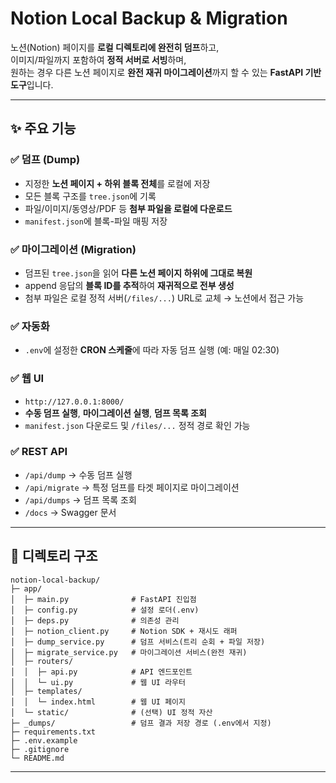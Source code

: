 # Notion Local Backup & Migration

노션(Notion) 페이지를 **로컬 디렉토리에 완전히 덤프**하고,  
이미지/파일까지 포함하여 **정적 서버로 서빙**하며,  
원하는 경우 다른 노션 페이지로 **완전 재귀 마이그레이션**까지 할 수 있는 **FastAPI 기반 도구**입니다.

---

## ✨ 주요 기능

### ✅ 덤프 (Dump)
- 지정한 **노션 페이지 + 하위 블록 전체**를 로컬에 저장
- 모든 블록 구조를 `tree.json`에 기록
- 파일/이미지/동영상/PDF 등 **첨부 파일을 로컬에 다운로드**
- `manifest.json`에 블록-파일 매핑 저장

### ✅ 마이그레이션 (Migration)
- 덤프된 `tree.json`을 읽어 **다른 노션 페이지 하위에 그대로 복원**
- append 응답의 **블록 ID를 추적**하여 **재귀적으로 전부 생성**
- 첨부 파일은 로컬 정적 서버(`/files/...`) URL로 교체 → 노션에서 접근 가능

### ✅ 자동화
- `.env`에 설정한 **CRON 스케줄**에 따라 자동 덤프 실행 (예: 매일 02:30)

### ✅ 웹 UI
- `http://127.0.0.1:8000/`
- **수동 덤프 실행**, **마이그레이션 실행**, **덤프 목록 조회**
- `manifest.json` 다운로드 및 `/files/...` 정적 경로 확인 가능

### ✅ REST API
- `/api/dump` → 수동 덤프 실행
- `/api/migrate` → 특정 덤프를 타겟 페이지로 마이그레이션
- `/api/dumps` → 덤프 목록 조회
- `/docs` → Swagger 문서

---

## 📂 디렉토리 구조
~~~
notion-local-backup/
├─ app/
│  ├─ main.py              # FastAPI 진입점
│  ├─ config.py            # 설정 로더(.env)
│  ├─ deps.py              # 의존성 관리
│  ├─ notion_client.py     # Notion SDK + 재시도 래퍼
│  ├─ dump_service.py      # 덤프 서비스(트리 순회 + 파일 저장)
│  ├─ migrate_service.py   # 마이그레이션 서비스(완전 재귀)
│  ├─ routers/
│  │  ├─ api.py            # API 엔드포인트
│  │  └─ ui.py             # 웹 UI 라우터
│  ├─ templates/
│  │  └─ index.html        # 웹 UI 페이지
│  └─ static/              # (선택) UI 정적 자산
├─ _dumps/                 # 덤프 결과 저장 경로 (.env에서 지정)
├─ requirements.txt
├─ .env.example
├─ .gitignore
└─ README.md
~~~

---